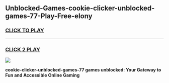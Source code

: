 
## Unblocked-Games-cookie-clicker-unblocked-games-77-Play-Free-elony
<h3>
<a href="https://premium76.site?title=cookie-clicker-unblocked-games-77&ref=09A">CLICK TO PLAY</a></h3>
<hr>

<h3>
<a href="https://premium76.site?title=cookie-clicker-unblocked-games-77&ref=09A">CLICK 2 PLAY</a>
  
</h3>

<a href="https://premium76.site?title=cookie-clicker-unblocked-games-77&ref=09A"><img src="https://clearcache.store/games.png"></a>


**cookie-clicker-unblocked-games-77 games unblocked: Your Gateway to Fun and Accessible Online Gaming**
